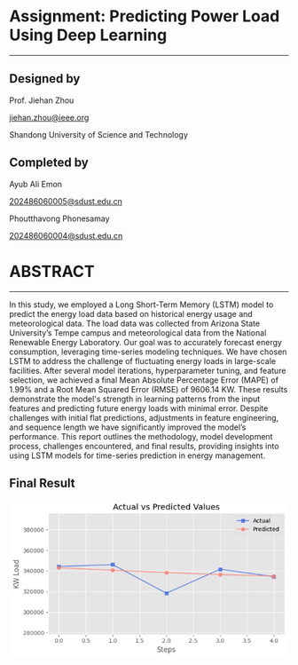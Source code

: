# Assignment: Predicting Power Load Using Deep Learning
<hr>

## Designed by

Prof. Jiehan Zhou

jiehan.zhou@ieee.org 

Shandong University of Science and Technology 

## Completed by

Ayub Ali Emon

202486060005@sdust.edu.cn

Phoutthavong Phonesamay

202486060004@sdust.edu.cn

# ABSTRACT
<hr>

In this study, we employed a Long Short-Term Memory (LSTM) model to predict the energy load data based on historical energy usage and meteorological data. The load data was collected from Arizona State University’s Tempe campus and meteorological data from the National Renewable Energy Laboratory. Our goal was to accurately forecast energy consumption, leveraging time-series modeling techniques. We have chosen LSTM to address the challenge of fluctuating energy loads in large-scale facilities.
After several model iterations, hyperparameter tuning, and feature selection, we achieved a final Mean Absolute Percentage Error (MAPE) of 1.99% and a Root Mean Squared Error (RMSE) of 9606.14 KW. These results demonstrate the model's strength in learning patterns from the input features and predicting future energy loads with minimal error. Despite challenges with initial flat predictions, adjustments in feature engineering, and sequence length we have significantly improved the model’s performance.
This report outlines the methodology, model development process, challenges encountered, and final results, providing insights into using LSTM models for time-series prediction in energy management. 


## Final Result

<center>

![Evaluation](/report/images/evaluation.png)

</center>
